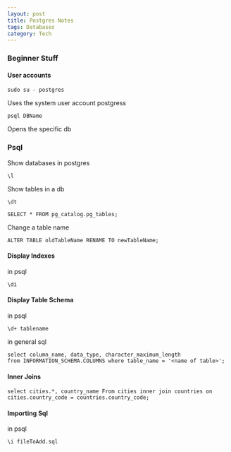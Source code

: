 ```yaml
---
layout: post
title: Postgres Notes
tags: Databases
category: Tech
---
```


### Beginner Stuff ###

#### User accounts ####

~~~
sudo su - postgres
~~~
Uses the system user account postgress

~~~
psql DBName
~~~
Opens the specific db

### Psql

Show databases in postgres
~~~
\l
~~~

Show tables in a db
~~~
\dt

SELECT * FROM pg_catalog.pg_tables;
~~~

Change a table name
~~~
ALTER TABLE oldTableName RENAME TO newTableName;
~~~

#### Display Indexes ####

in psql

~~~
\di
~~~

#### Display Table Schema ####

in psql  

~~~
\d+ tablename
~~~

in general sql  

~~~
select column_name, data_type, character_maximum_length
from INFORMATION_SCHEMA.COLUMNS where table_name = '<name of table>';
~~~

#### Inner Joins ####

~~~
select cities.*, country_name From cities inner join countries on cities.country_code = countries.country_code;
~~~

#### Importing Sql ####

in psql

~~~
\i fileToAdd.sql
~~~
